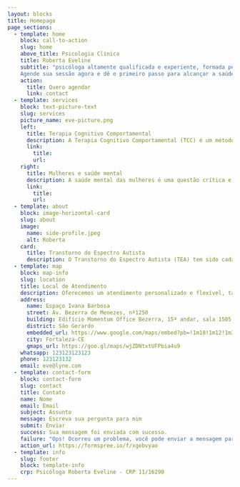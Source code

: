 ```yaml
---
layout: blocks
title: Homepage
page_sections:
  - template: home
    block: call-to-action
    slug: home
    above_title: Psicologia Clínica
    title: Roberta Eveline
    subtitle: "psicóloga altamente qualificada e experiente, formada pela renomada Universidade Federal do Ceará (UFC) e registrada no Conselho Regional de Psicologia com o número 11/16290. Além de sua formação básica, ela possui uma formação complementar em saúde mental de mulheres, especialmente no contexto de violência doméstica familiar. Com anos de experiência clínica, a psicologa Eveline tem um vasto conhecimento em transtornos fóbicos, transtornos depressivos, transtorno obsessivo-compulsivo (TOC), relações abusivas e orientação profissional, permitindo-lhe oferecer aos seus pacientes um atendimento personalizado e eficaz. Se você está procurando por ajuda e suporte confiáveis, a Roberta Eveline é a escolha certa para você.
    Agende sua sessão agora e dê o primeiro passo para alcançar a saúde mental e bem-estar!"
    action:
      title: Quero agendar
      link: contact
  - template: services
    block: text-picture-text
    slug: services
    picture_name: eve-picture.png
    left:
      title: Terapia Cognitivo Comportamental
      description: A Terapia Cognitivo Comportamental (TCC) é um método comprovado e baseado em evidências científicas, utilizado como referencia para a atuação profissional. Com resultados comprovados no tratamento de diversos transtornos mentais, como transtornos fóbicos, transtornos depressivos, transtorno obsessivo-compulsivo (TOC) e outros, a TCC é uma abordagem eficaz para atingir a saúde mental e o bem-estar. Além disso, a TCC é especialmente eficaz no tratamento de TDAH, Transtornos do Espectro Autista (TEA) que afetam não só crianças, mas também adultos. Se você está buscando uma abordagem eficaz e baseada em evidências para atingir a sua saúde mental, a TCC é a escolha certa para você
      link:
        title:
        url:
    right:
      title: Mulheres e saúde mental
      description: A saúde mental das mulheres é uma questão crítica e negligenciada há muito tempo. Infelizmente, diariamente, milhares de mulheres enfrentam a violência doméstica em suas vidas, seja na forma de abuso físico, mental, sexual, patrimonial ou moral. Como profissionais, é nosso dever contribuir para mudar essa realidade e ajudar as mulheres a ressignificarem essa experiência traumática, para que possam construir relações saudáveis e alcançarem uma qualidade de vida mais elevada. Nós acreditamos que, juntos, podemos fazer uma diferença significativa na vida dessas mulheres, oferecendo suporte e orientação profissional para que possam se recuperar e prosperar.
      link:
        title:
        url:
  - template: about
    block: image-horizontal-card
    slug: about
    image:
      name: side-profile.jpeg
      alt: Roberta
    card:
      title: Transtorno do Espectro Autista
      description: O Transtorno do Espectro Autista (TEA) tem sido cada vez mais reconhecido e discutido nos últimos anos. Como profissional de psicologia, é crucial que estas pessoas tenham acompanhamento psicológico para que possam ter uma qualidade de vida melhor e interagir de maneira mais eficaz com a sociedade.
  - template: map
    block: map-info
    slug: location
    title: Local de Atendimento
    description: Oferecemos um atendimento personalizado e flexível, tanto presencial quanto online, para adolescentes e adultos. Com a pandemia, temos visto uma crescente necessidade de atendimento online, e por isso, estamos comprometidos em fornecer opções digitais seguras e eficazes para nossos pacientes. Não importa onde você esteja, nós estamos aqui para ajudá-lo a alcançar a saúde mental e o bem-estar. Agende sua consulta hoje e dê o primeiro passo para alcançar a sua melhor versão.
    address:
      name: Espaço Ivana Barbosa
      street: Av. Bezerra de Menezes, nº1250
      building: Edifício Momentum Office Bezerra, 15º andar, sala 1505
      district: São Gerardo
      embedded_url: https://www.google.com/maps/embed?pb=!1m18!1m12!1m3!1d3372.163008703495!2d-38.55610560041594!3d-3.733780744422723!2m3!1f0!2f0!3f0!3m2!1i1024!2i768!4f13.1!3m3!1m2!1s0x7c74977d3307a9f%3A0xea3bbc5c361cba01!2sAv.%20Bezerra%20de%20Menezes%2C%201250%20-%20S%C3%A3o%20Gerardo%2C%20Fortaleza%20-%20CE%2C%2060325-001%2C%20Brazil!5e0!3m2!1sen!2snl!4v1673985423250!5m2!1sen!2snl
      city: Fortaleza-CE
      gmaps_url: https://goo.gl/maps/wjZDNtxtUFPbia4u9
    whatsapp: 123123123123
    phone: 123123132
    email: eve@lyne.com
  - template: contact-form
    block: contact-form
    slug: contact
    title: Contato
    name: Nome
    email: Email
    subject: Assunto
    message: Escreva sua pergunta para mim
    submit: Enviar
    success: Sua mensagem foi enviada com sucesso.
    failure: "Ops! Ocorreu um problema, você pode enviar a mensagem para este e-mail: eve@lyne.com"
    action_url: https://formspree.io/f/xgebvyao
  - template: info  
    slug: footer
    block: template-info
    crp: Psicóloga Roberta Eveline - CRP 11/16290
---
```

